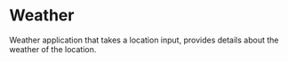 # Weather

Weather application that takes a location input, provides details about the weather of the location.
